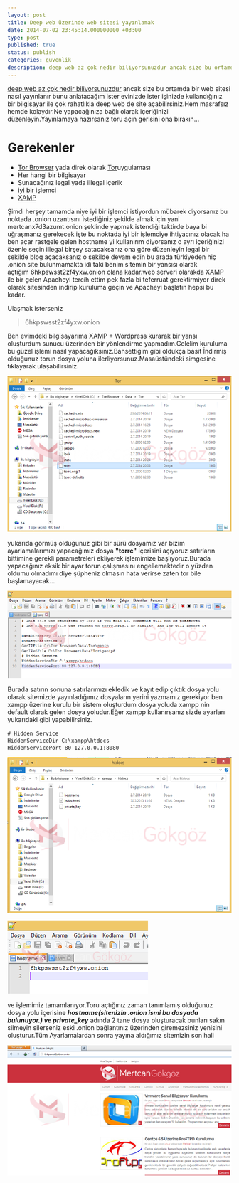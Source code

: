 ```yaml
---
layout: post
title: Deep web üzerinde web sitesi yayınlamak
date: 2014-07-02 23:45:14.000000000 +03:00
type: post
published: true
status: publish
categories: guvenlik
description: deep web az çok nedir biliyorsunuzdur ancak size bu ortamda bir web sitesi nasıl yayınlanır bunu anlatacağım ister evinizde ister işinizde
---
```

[deep web az çok nedir biliyorsunuzdur](https://mertcangokgoz.com/deepwebdarknet-hakkinda-her-sey.html) ancak size bu ortamda bir web sitesi nasıl yayınlanır bunu anlatacağım ister evinizde ister işinizde kullandığınız bir bilgisayar ile çok rahatlıkla deep web de site açabilirsiniz.Hem masrafsız hemde kolaydır.Ne yapacağınıza bağlı olarak içeriğinizi&nbsp; düzenleyin.Yayınlamaya hazırsanız toru açın gerisini ona bırakın...

# Gerekenler

- [Tor Browser](https://www.torproject.org/) yada direk olarak [Tor](https://www.torproject.org/)uygulaması
- Her hangi bir bilgisayar
- Sunacağınız legal yada illegal içerik
- iyi bir işlemci
- [XAMP](https://www.apachefriends.org/tr/index.html)

Şimdi herşey tamamda niye iyi bir işlemci istiyordun mübarek diyorsanız bu noktada .onion uzantısını istediğiniz şekilde almak için yani mertcanx7d3azumt.onion şeklinde yapmak istendiği taktirde baya bi uğraşmanız gerekecek işte bu noktada iyi bir işlemciye ihtiyacınız olacak ha ben açar rastgele gelen hostname yi kullanırım diyorsanız o ayrı içeriğinizi özenle seçin illegal birşey satacaksanız ona göre düzenleyin legal bir şekilde blog açacaksanız o şekilde devam edin bu arada türkiyeden hiç .onion site bulunmamakta idi taki benim sitemin bir yansısı olarak açtığım&nbsp;6hkpswsst2zf4yxw.onion olana kadar.web serveri olarakda XAMP ile bir gelen Apacheyi tercih ettim pek fazla bi teferruat gerektirmiyor direk olarak sitesinden indirip kuruluma geçin ve Apacheyi başlatın hepsi bu kadar.

Ulaşmak isterseniz

> 6hkpswsst2zf4yxw.onion

Ben evimdeki bilgisayarıma XAMP + Wordpress kurarak bir yansı oluşturdum sunucu üzerinden bir yönlendirme yapmadım.Gelelim kuruluma bu güzel işlemi nasıl yapacağıksınız.Bahsettiğim gibi oldukça basit İndirmiş olduğunuz torun dosya yoluna ilerliyorsunuz.Masaüstündeki simgesine tıklayarak ulaşabilirsiniz.

![deepwebsiteacmagorsel11](/assets/deepwebsiteacmagorsel11.png)

yukarıda görmüş olduğunuz gibi bir sürü dosyamız var bizim ayarlamalarımızı yapacağımız dosya **"torrc"** içerisini açıyoruz satırların bittimine gerekli parametreleri ekliyerek işlemimize başlıyoruz.Burada yapacağınız eksik bir ayar torun çalışmasını engellemektedir o yüzden oldumu olmadımı diye şüpheniz olmasın hata verirse zaten tor bile başlamayacak...

![deepwebgorsel3](/assets/deepwebgorsel3.png)

Burada satırın sonuna satırlarımızı ekledik ve kayıt edip çıktık dosya yolu olarak sitemizde yayınladığımız dosyaların yerini yazmamız gerekiyor ben xampp üzerine kurulu bir sistem oluşturdum dosya yoluda xampp nin default olarak gelen dosya yoludur.Eğer xampp kullanırsanız sizde ayarları yukarıdaki gibi yapabilirsiniz.

    # Hidden Service
    HiddenServiceDir C:\xampp\htdocs
    HiddenServicePort 80 127.0.0.1:8080

![deepwebgorsel4](/assets/deepwebgorsel4.png)

![deepwebgorsel5](/assets/deepwebgorsel5.png)

ve işlemimiz tamamlanıyor.Toru açtığınız zaman tanımlamış olduğunuz dosya yolu içerisine _**hostname(sitenizin .onion ismi bu dosyada bulunuyor.) ve private\_key**_ adında 2 tane dosya oluşturacak bunları sakın silmeyin silerseniz eski .onion bağlantınız üzerinden giremezsiniz yenisini oluşturur.Tüm Ayarlamalardan sonra yayına aldığımız sitemizin son hali

![deepwebsiteacmagorsel1](/assets/deepwebsiteacmagorsel1-e1404321961322-992x576.png)
